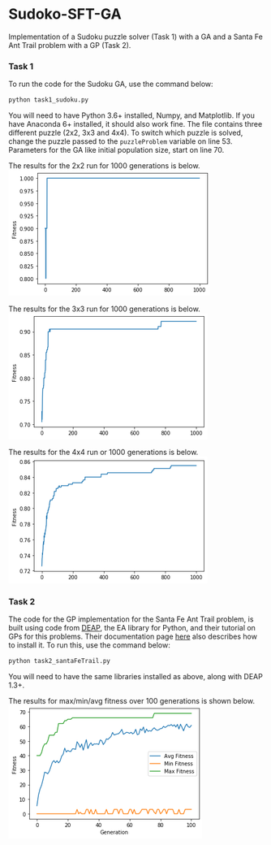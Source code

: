 # Sudoko-SFT-GA
Implementation of a Sudoku puzzle solver (Task 1) with a GA and a Santa Fe Ant Trail problem with a GP (Task 2).

### Task 1
To run the code for the Sudoku GA, use the command below:
```bash
python task1_sudoku.py
```
You will need to have Python 3.6+ installed, Numpy, and Matplotlib. If you have Anaconda 6+ installed, it should also work fine. The file contains three different puzzle (2x2, 3x3 and 4x4). To switch which puzzle is solved, change the puzzle passed to the `puzzleProblem` variable on line 53. Parameters for the GA like initial population size, start on line 70.

The results for the 2x2 run for 1000 generations is below.
![alt](task1_n2.png)

The results for the 3x3 run for 1000 generations is below.
![alt](task1_n3.png)

The results for the 4x4 run or 1000 generations is below.
![alt](task1_n4.png)

### Task 2
The code for the GP implementation for the Santa Fe Ant Trail problem, is built using code from [DEAP](https://deap.readthedocs.io/en/master/examples/gp_ant.html), the EA library for Python, and their tutorial on GPs for this problems. Their documentation page [here](https://github.com/DEAP/deap) also describes how to install it. To run this, use the command below:
```bash
python task2_santaFeTrail.py
```
You will need to have the same libraries installed as above, along with DEAP 1.3+. 

The results for max/min/avg fitness over 100 generations is shown below.
![alt](task2_p3.png)


